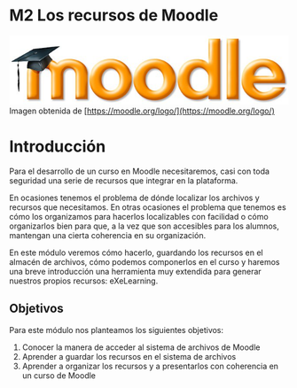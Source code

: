 # M2 Los recursos de Moodle

![](https://raw.githubusercontent.com/catedu/curso-moodle/master/img/logo-1024x254.jpg)  
Imagen obtenida de [https://moodle.org/logo/](https://moodle.org/logo/)

# Introducción

Para el desarrollo de un curso en Moodle necesitaremos, casi con toda seguridad una serie de recursos que integrar en la plataforma.

En ocasiones tenemos el problema de dónde localizar los archivos y recursos que necesitamos. En otras ocasiones el problema que tenemos es cómo los organizamos para hacerlos localizables con facilidad o cómo organizarlos bien para que, a la vez que son accesibles para los alumnos, mantengan una cierta coherencia en su organización.

En este módulo veremos cómo hacerlo, guardando los recursos en el almacén de archivos, cómo podemos componerlos en el curso y haremos una breve introducción una herramienta muy extendida para generar nuestros propios recursos: eXeLearning.

## Objetivos

Para este módulo nos planteamos los siguientes objetivos:

1. Conocer la manera de acceder al sistema de archivos de Moodle
2. Aprender a guardar los recursos en el sistema de archivos
3. Aprender a organizar los recursos y a presentarlos con coherencia en un curso de Moodle



